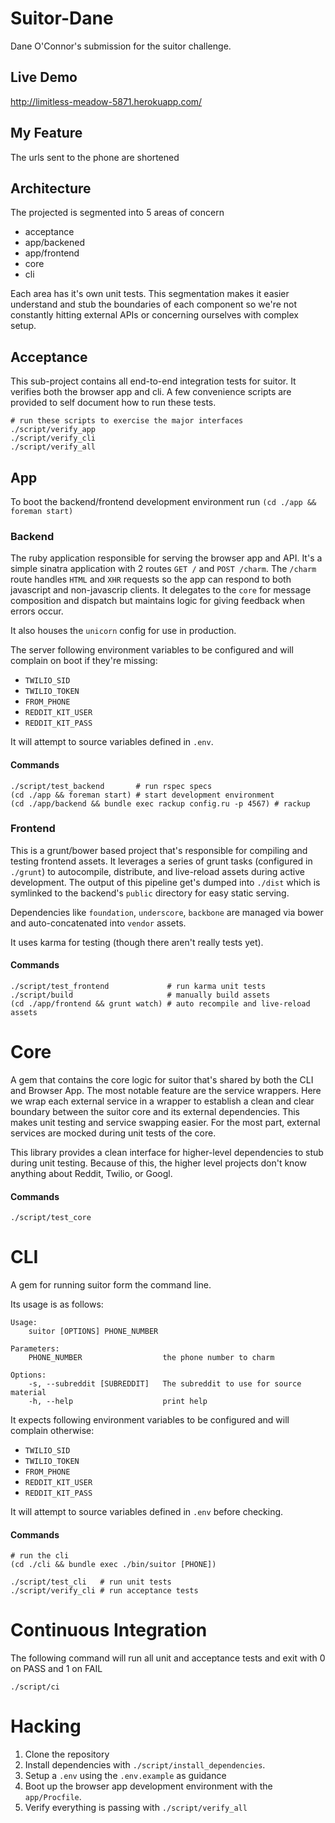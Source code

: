Suitor-Dane
===========

Dane O'Connor's submission for the suitor challenge.

## Live Demo

http://limitless-meadow-5871.herokuapp.com/

## My Feature

The urls sent to the phone are shortened

## Architecture

The projected is segmented into 5 areas of concern

- acceptance
- app/backened
- app/frontend
- core
- cli

Each area has it's own unit tests. This segmentation makes it easier understand and stub the boundaries of each component so we're not constantly hitting external APIs or concerning ourselves with complex setup.

## Acceptance

This sub-project contains all end-to-end integration tests for suitor. It verifies both the browser app and cli. A few convenience scripts are provided to self document how to run these tests.

    # run these scripts to exercise the major interfaces
    ./script/verify_app
    ./script/verify_cli
    ./script/verify_all

## App

To boot the backend/frontend development environment run `(cd ./app && foreman start)`

### Backend

The ruby application responsible for serving the browser app and API. It's a simple sinatra application with 2 routes `GET /` and `POST /charm`. The `/charm` route handles `HTML` and `XHR` requests so the app can respond to both javascript and non-javascrip clients. It delegates to the `core` for message composition and dispatch but maintains logic for giving feedback when errors occur.

It also houses the `unicorn` config for use in production.

The server following environment variables to be configured and will complain on boot if they're missing:

  - `TWILIO_SID`
  - `TWILIO_TOKEN`
  - `FROM_PHONE`
  - `REDDIT_KIT_USER`
  - `REDDIT_KIT_PASS`
  
It will attempt to source variables defined in `.env`. 

#### Commands

    ./script/test_backend       # run rspec specs
    (cd ./app && foreman start) # start development environment
    (cd ./app/backend && bundle exec rackup config.ru -p 4567) # rackup

### Frontend

This is a grunt/bower based project that's responsible for compiling and testing frontend assets. It leverages a series of grunt tasks (configured in `./grunt`) to autocompile, distribute, and live-reload assets during active development. The output of this pipeline get's dumped into `./dist` which is symlinked to the backend's `public` directory for easy static serving.

Dependencies like `foundation`, `underscore`, `backbone` are managed via bower and auto-concatenated into `vendor` assets.

It uses karma for testing (though there aren't really tests yet).

#### Commands

    ./script/test_frontend             # run karma unit tests
    ./script/build                     # manually build assets
    (cd ./app/frontend && grunt watch) # auto recompile and live-reload assets

# Core

A gem that contains the core logic for suitor that's shared by both the CLI and Browser App. The most notable feature are the service wrappers. Here we wrap each external service in a wrapper to establish a clean and clear boundary between the suitor core and its external dependencies. This makes unit testing and service swapping easier. For the most part, external services are mocked during unit tests of the core.

This library provides a clean interface for higher-level dependencies to stub during unit testing. Because of this, the higher level projects don't know anything about Reddit, Twilio, or Googl.

#### Commands

    ./script/test_core

# CLI

A gem for running suitor form the command line. 

Its usage is as follows:

    Usage:
        suitor [OPTIONS] PHONE_NUMBER

    Parameters:
        PHONE_NUMBER                  the phone number to charm

    Options:
        -s, --subreddit [SUBREDDIT]   The subreddit to use for source material
        -h, --help                    print help


It expects following environment variables to be configured and will complain otherwise:

  - `TWILIO_SID`
  - `TWILIO_TOKEN`
  - `FROM_PHONE`
  - `REDDIT_KIT_USER`
  - `REDDIT_KIT_PASS`
  
It will attempt to source variables defined in `.env` before checking.

#### Commands

    # run the cli
    (cd ./cli && bundle exec ./bin/suitor [PHONE])
    
    ./script/test_cli   # run unit tests
    ./script/verify_cli # run acceptance tests

# Continuous Integration

The following command will run all unit and acceptance tests and exit with 0 on PASS and 1 on FAIL

    ./script/ci

# Hacking

1. Clone the repository
2. Install dependencies with `./script/install_dependencies`. 
3. Setup a `.env` using the `.env.example` as guidance
4. Boot up the browser app development environment with the `app/Procfile`.
5. Verify everything is passing with `./script/verify_all`
